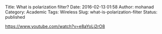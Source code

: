 Title: What is polarization filter?
Date: 2016-02-13 01:58
Author: mohanad
Category: Academic
Tags: Wireless
Slug: what-is-polarization-filter
Status: published

https://www.youtube.com/watch?v=e8aYoLj2rO8
